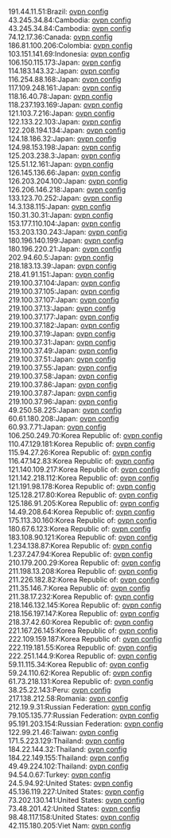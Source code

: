 191.44.11.51:Brazil: [ovpn config](vpn/191_44_11_51.ovpn)  
43.245.34.84:Cambodia: [ovpn config](vpn/43_245_34_84.ovpn)  
43.245.34.84:Cambodia: [ovpn config](vpn/43_245_34_84.ovpn)  
74.12.17.36:Canada: [ovpn config](vpn/74_12_17_36.ovpn)  
186.81.100.206:Colombia: [ovpn config](vpn/186_81_100_206.ovpn)  
103.151.141.69:Indonesia: [ovpn config](vpn/103_151_141_69.ovpn)  
106.150.115.173:Japan: [ovpn config](vpn/106_150_115_173.ovpn)  
114.183.143.32:Japan: [ovpn config](vpn/114_183_143_32.ovpn)  
116.254.88.168:Japan: [ovpn config](vpn/116_254_88_168.ovpn)  
117.109.248.161:Japan: [ovpn config](vpn/117_109_248_161.ovpn)  
118.16.40.78:Japan: [ovpn config](vpn/118_16_40_78.ovpn)  
118.237.193.169:Japan: [ovpn config](vpn/118_237_193_169.ovpn)  
121.103.7.216:Japan: [ovpn config](vpn/121_103_7_216.ovpn)  
122.133.22.103:Japan: [ovpn config](vpn/122_133_22_103.ovpn)  
122.208.194.134:Japan: [ovpn config](vpn/122_208_194_134.ovpn)  
124.18.186.32:Japan: [ovpn config](vpn/124_18_186_32.ovpn)  
124.98.153.198:Japan: [ovpn config](vpn/124_98_153_198.ovpn)  
125.203.238.3:Japan: [ovpn config](vpn/125_203_238_3.ovpn)  
125.51.12.161:Japan: [ovpn config](vpn/125_51_12_161.ovpn)  
126.145.136.66:Japan: [ovpn config](vpn/126_145_136_66.ovpn)  
126.203.204.100:Japan: [ovpn config](vpn/126_203_204_100.ovpn)  
126.206.146.218:Japan: [ovpn config](vpn/126_206_146_218.ovpn)  
133.123.70.252:Japan: [ovpn config](vpn/133_123_70_252.ovpn)  
14.3.138.115:Japan: [ovpn config](vpn/14_3_138_115.ovpn)  
150.31.30.31:Japan: [ovpn config](vpn/150_31_30_31.ovpn)  
153.177.110.104:Japan: [ovpn config](vpn/153_177_110_104.ovpn)  
153.203.130.243:Japan: [ovpn config](vpn/153_203_130_243.ovpn)  
180.196.140.199:Japan: [ovpn config](vpn/180_196_140_199.ovpn)  
180.196.220.21:Japan: [ovpn config](vpn/180_196_220_21.ovpn)  
202.94.60.5:Japan: [ovpn config](vpn/202_94_60_5.ovpn)  
218.183.13.39:Japan: [ovpn config](vpn/218_183_13_39.ovpn)  
218.41.91.151:Japan: [ovpn config](vpn/218_41_91_151.ovpn)  
219.100.37.104:Japan: [ovpn config](vpn/219_100_37_104.ovpn)  
219.100.37.105:Japan: [ovpn config](vpn/219_100_37_105.ovpn)  
219.100.37.107:Japan: [ovpn config](vpn/219_100_37_107.ovpn)  
219.100.37.13:Japan: [ovpn config](vpn/219_100_37_13.ovpn)  
219.100.37.177:Japan: [ovpn config](vpn/219_100_37_177.ovpn)  
219.100.37.182:Japan: [ovpn config](vpn/219_100_37_182.ovpn)  
219.100.37.19:Japan: [ovpn config](vpn/219_100_37_19.ovpn)  
219.100.37.31:Japan: [ovpn config](vpn/219_100_37_31.ovpn)  
219.100.37.49:Japan: [ovpn config](vpn/219_100_37_49.ovpn)  
219.100.37.51:Japan: [ovpn config](vpn/219_100_37_51.ovpn)  
219.100.37.55:Japan: [ovpn config](vpn/219_100_37_55.ovpn)  
219.100.37.58:Japan: [ovpn config](vpn/219_100_37_58.ovpn)  
219.100.37.86:Japan: [ovpn config](vpn/219_100_37_86.ovpn)  
219.100.37.87:Japan: [ovpn config](vpn/219_100_37_87.ovpn)  
219.100.37.96:Japan: [ovpn config](vpn/219_100_37_96.ovpn)  
49.250.58.225:Japan: [ovpn config](vpn/49_250_58_225.ovpn)  
60.61.180.208:Japan: [ovpn config](vpn/60_61_180_208.ovpn)  
60.93.7.71:Japan: [ovpn config](vpn/60_93_7_71.ovpn)  
106.250.249.70:Korea Republic of: [ovpn config](vpn/106_250_249_70.ovpn)  
110.47.129.181:Korea Republic of: [ovpn config](vpn/110_47_129_181.ovpn)  
115.94.27.26:Korea Republic of: [ovpn config](vpn/115_94_27_26.ovpn)  
116.47.142.83:Korea Republic of: [ovpn config](vpn/116_47_142_83.ovpn)  
121.140.109.217:Korea Republic of: [ovpn config](vpn/121_140_109_217.ovpn)  
121.142.218.112:Korea Republic of: [ovpn config](vpn/121_142_218_112.ovpn)  
121.191.98.178:Korea Republic of: [ovpn config](vpn/121_191_98_178.ovpn)  
125.128.217.80:Korea Republic of: [ovpn config](vpn/125_128_217_80.ovpn)  
125.186.91.205:Korea Republic of: [ovpn config](vpn/125_186_91_205.ovpn)  
14.49.208.64:Korea Republic of: [ovpn config](vpn/14_49_208_64.ovpn)  
175.113.30.160:Korea Republic of: [ovpn config](vpn/175_113_30_160.ovpn)  
180.67.6.123:Korea Republic of: [ovpn config](vpn/180_67_6_123.ovpn)  
183.108.90.121:Korea Republic of: [ovpn config](vpn/183_108_90_121.ovpn)  
1.234.138.87:Korea Republic of: [ovpn config](vpn/1_234_138_87.ovpn)  
1.237.247.94:Korea Republic of: [ovpn config](vpn/1_237_247_94.ovpn)  
210.179.200.29:Korea Republic of: [ovpn config](vpn/210_179_200_29.ovpn)  
211.198.13.208:Korea Republic of: [ovpn config](vpn/211_198_13_208.ovpn)  
211.226.182.82:Korea Republic of: [ovpn config](vpn/211_226_182_82.ovpn)  
211.35.146.7:Korea Republic of: [ovpn config](vpn/211_35_146_7.ovpn)  
211.38.17.232:Korea Republic of: [ovpn config](vpn/211_38_17_232.ovpn)  
218.146.132.145:Korea Republic of: [ovpn config](vpn/218_146_132_145.ovpn)  
218.156.197.147:Korea Republic of: [ovpn config](vpn/218_156_197_147.ovpn)  
218.37.42.60:Korea Republic of: [ovpn config](vpn/218_37_42_60.ovpn)  
221.167.26.145:Korea Republic of: [ovpn config](vpn/221_167_26_145.ovpn)  
222.109.159.187:Korea Republic of: [ovpn config](vpn/222_109_159_187.ovpn)  
222.119.181.55:Korea Republic of: [ovpn config](vpn/222_119_181_55.ovpn)  
222.251.144.9:Korea Republic of: [ovpn config](vpn/222_251_144_9.ovpn)  
59.11.115.34:Korea Republic of: [ovpn config](vpn/59_11_115_34.ovpn)  
59.24.110.62:Korea Republic of: [ovpn config](vpn/59_24_110_62.ovpn)  
61.73.218.131:Korea Republic of: [ovpn config](vpn/61_73_218_131.ovpn)  
38.25.22.143:Peru: [ovpn config](vpn/38_25_22_143.ovpn)  
217.138.212.58:Romania: [ovpn config](vpn/217_138_212_58.ovpn)  
212.19.9.31:Russian Federation: [ovpn config](vpn/212_19_9_31.ovpn)  
79.105.135.77:Russian Federation: [ovpn config](vpn/79_105_135_77.ovpn)  
95.191.203.154:Russian Federation: [ovpn config](vpn/95_191_203_154.ovpn)  
122.99.21.46:Taiwan: [ovpn config](vpn/122_99_21_46.ovpn)  
171.5.223.129:Thailand: [ovpn config](vpn/171_5_223_129.ovpn)  
184.22.144.32:Thailand: [ovpn config](vpn/184_22_144_32.ovpn)  
184.22.149.155:Thailand: [ovpn config](vpn/184_22_149_155.ovpn)  
49.49.224.102:Thailand: [ovpn config](vpn/49_49_224_102.ovpn)  
94.54.0.67:Turkey: [ovpn config](vpn/94_54_0_67.ovpn)  
24.5.94.92:United States: [ovpn config](vpn/24_5_94_92.ovpn)  
45.136.119.227:United States: [ovpn config](vpn/45_136_119_227.ovpn)  
73.202.130.141:United States: [ovpn config](vpn/73_202_130_141.ovpn)  
73.48.201.42:United States: [ovpn config](vpn/73_48_201_42.ovpn)  
98.48.117.158:United States: [ovpn config](vpn/98_48_117_158.ovpn)  
42.115.180.205:Viet Nam: [ovpn config](vpn/42_115_180_205.ovpn)  

